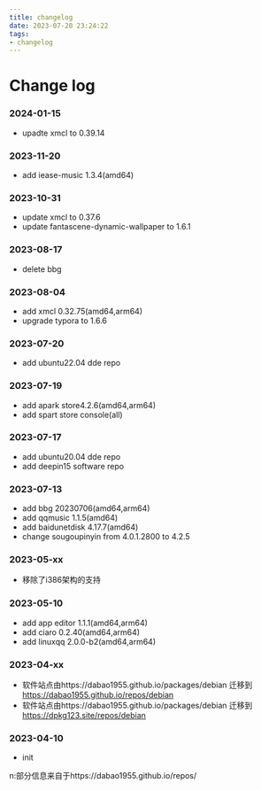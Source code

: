 ```yaml
---
title: changelog
date: 2023-07-20 23:24:22
tags:
- changelog
---
```

# Change log
### 2024-01-15

- upadte xmcl to 0.39.14

### 2023-11-20

- add iease-music 1.3.4(amd64)

### 2023-10-31

- update xmcl to 0.37.6
- update fantascene-dynamic-wallpaper to 1.6.1

### 2023-08-17

- delete bbg

### 2023-08-04

- add xmcl 0.32.75(amd64,arm64)
- upgrade typora to 1.6.6

### 2023-07-20

- add ubuntu22.04 dde repo

### 2023-07-19

- add apark store4.2.6(amd64,arm64)
- add spart store console(all)

### 2023-07-17

- add ubuntu20.04 dde repo
- add deepin15 software repo

### 2023-07-13

- add bbg 20230706(amd64,arm64)
- add qqmusic 1.1.5(amd64)
- add baidunetdisk 4.17.7(amd64)
- change sougoupinyin from 4.0.1.2800 to 4.2.5

### 2023-05-xx

- 移除了i386架构的支持

### 2023-05-10

- add app editor 1.1.1(amd64,arm64)
- add ciaro 0.2.40(amd64,arm64)
- add linuxqq 2.0.0-b2(amd64,arm64)

### 2023-04-xx

- 软件站点由https://dabao1955.github.io/packages/debian 迁移到 https://dabao1955.github.io/repos/debian
- 软件站点由https://dabao1955.github.io/packages/debian 迁移到 https://dpkg123.site/repos/debian

### 2023-04-10

- init




n:部分信息来自于https://dabao1955.github.io/repos/
